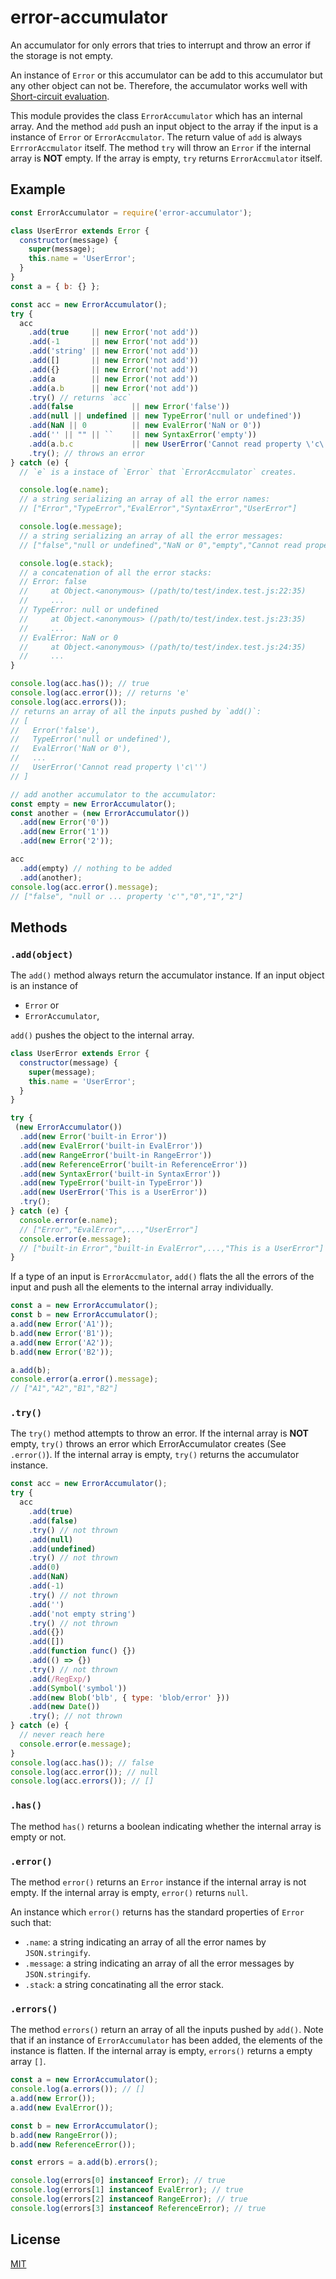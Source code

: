 # error-accumulator

An accumulator for only errors that tries to interrupt and throw an error if the storage is not empty.

An instance of `Error` or this accumulator can be add to this accumulator but any other object can not be.
Therefore, the accumulator works well with [Short-circuit evaluation](https://developer.mozilla.org/en-US/docs/Web/JavaScript/Reference/Operators/Logical_Operators#Short-circuit_evaluation).

This module provides the class `ErrorAccumulator` which has an internal array.
And the method `add` push an input object to the array if the input is a instance of `Error` or `ErrorAccmulator`.
The return value of `add` is always `ErrrorAccmulator` itself.
The method `try` will throw an `Error` if the internal array is **NOT** empty.
If the array is empty, `try` returns `ErrorAccmulator` itself.

## Example

```js
const ErrorAccumulator = require('error-accumulator');

class UserError extends Error {
  constructor(message) {
    super(message);
    this.name = 'UserError';
  }
}
const a = { b: {} };

const acc = new ErrorAccumulator();
try {
  acc
    .add(true     || new Error('not add'))
    .add(-1       || new Error('not add'))
    .add('string' || new Error('not add'))
    .add([]       || new Error('not add'))
    .add({}       || new Error('not add'))
    .add(a        || new Error('not add'))
    .add(a.b      || new Error('not add'))
    .try() // returns `acc`
    .add(false             || new Error('false'))
    .add(null || undefined || new TypeError('null or undefined'))
    .add(NaN || 0          || new EvalError('NaN or 0'))
    .add('' || "" || ``    || new SyntaxError('empty'))
    .add(a.b.c             || new UserError('Cannot read property \'c\''))
    .try(); // throws an error
} catch (e) {
  // `e` is a instace of `Error` that `ErrorAccmulator` creates.

  console.log(e.name);
  // a string serializing an array of all the error names:
  // ["Error","TypeError","EvalError","SyntaxError","UserError"]

  console.log(e.message);
  // a string serializing an array of all the error messages:
  // ["false","null or undefined","NaN or 0","empty","Cannot read property 'c'"]

  console.log(e.stack);
  // a concatenation of all the error stacks:
  // Error: false
  //     at Object.<anonymous> (/path/to/test/index.test.js:22:35)
  //     ...
  // TypeError: null or undefined
  //     at Object.<anonymous> (/path/to/test/index.test.js:23:35)
  //     ...
  // EvalError: NaN or 0
  //     at Object.<anonymous> (/path/to/test/index.test.js:24:35)
  //     ...
}

console.log(acc.has()); // true
console.log(acc.error()); // returns 'e'
console.log(acc.errors());
// returns an array of all the inputs pushed by `add()`:
// [
//   Error('false'),
//   TypeError('null or undefined'),
//   EvalError('NaN or 0'),
//   ...
//   UserError('Cannot read property \'c\'')
// ]

// add another accumulator to the accumulator:
const empty = new ErrorAccumulator();
const another = (new ErrorAccumulator())
  .add(new Error('0'))
  .add(new Error('1'))
  .add(new Error('2'));

acc
  .add(empty) // nothing to be added
  .add(another);
console.log(acc.error().message);
// ["false", "null or ... property 'c'","0","1","2"]
```

## Methods

### `.add(object)`

The `add()` method always return the accumulator instance.
If an input object is an instance of

* `Error` or
* `ErrorAccumulator`,

`add()` pushes the object to the internal array.

```js
class UserError extends Error {
  constructor(message) {
    super(message);
    this.name = 'UserError';
  }
}

try {
 (new ErrorAccumulator())
  .add(new Error('built-in Error'))
  .add(new EvalError('built-in EvalError'))
  .add(new RangeError('built-in RangeError'))
  .add(new ReferenceError('built-in ReferenceError'))
  .add(new SyntaxError('built-in SyntaxError'))
  .add(new TypeError('built-in TypeError'))
  .add(new UserError('This is a UserError'))
  .try();
} catch (e) {
  console.error(e.name);
  // ["Error","EvalError",...,"UserError"]
  console.error(e.message);
  // ["built-in Error","built-in EvalError",...,"This is a UserError"]
}
```

If a type of an input is `ErrorAccmulator`, `add()` flats the all the errors of the input and push all the elements to the internal array individually.

```js
const a = new ErrorAccumulator();
const b = new ErrorAccumulator();
a.add(new Error('A1'));
b.add(new Error('B1'));
a.add(new Error('A2'));
b.add(new Error('B2'));

a.add(b);
console.error(a.error().message);
// ["A1","A2","B1","B2"]
```

### `.try()`

The `try()` method attempts to throw an error.
If the internal array is **NOT** empty, `try()` throws an error which ErrorAccumulator creates (See `.error()`).
If the internal array is empty, `try()` returns the accumulator instance.

```js
const acc = new ErrorAccumulator();
try {
  acc
    .add(true)
    .add(false)
    .try() // not thrown
    .add(null)
    .add(undefined)
    .try() // not thrown
    .add(0)
    .add(NaN)
    .add(-1)
    .try() // not thrown
    .add('')
    .add('not empty string')
    .try() // not thrown
    .add({})
    .add([])
    .add(function func() {})
    .add(() => {})
    .try() // not thrown
    .add(/RegExp/)
    .add(Symbol('symbol'))
    .add(new Blob('blb', { type: 'blob/error' }))
    .add(new Date())
    .try(); // not thrown
} catch (e) {
  // never reach here
  console.error(e.message);
}
console.log(acc.has()); // false
console.log(acc.error()); // null
console.log(acc.errors()); // []
```

### `.has()`

The method `has()` returns a boolean indicating whether the internal array is empty or not.

### `.error()`

The method `error()` returns an `Error` instance if the internal array is not empty.
If the internal array is empty, `error()` returns `null`.

An instance  which `error()` returns has the standard properties of `Error` such that:

* `.name`: a string indicating an array of all the error names by `JSON.stringify`.
* `.message`: a string indicating an array of all the error messages by `JSON.stringify`.
* `.stack`: a string concatinating all the error stack.

### `.errors()`

The method `errors()` return an array of all the inputs pushed by `add()`.
Note that if an instance of `ErrorAccumulator` has been added, the elements of the instance is flatten.
If the internal array is empty, `errors()` returns a empty array `[]`.

```js
const a = new ErrorAccumulator();
console.log(a.errors()); // []
a.add(new Error());
a.add(new EvalError());

const b = new ErrorAccumulator();
b.add(new RangeError());
b.add(new ReferenceError());

const errors = a.add(b).errors();

console.log(errors[0] instanceof Error); // true
console.log(errors[1] instanceof EvalError); // true
console.log(errors[2] instanceof RangeError); // true
console.log(errors[3] instanceof ReferenceError); // true
```

## License

[MIT](LICENSE)
